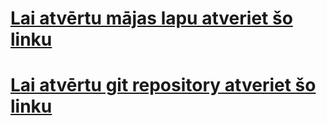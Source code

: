 <html>
  <body>
    <h1><a href="https://ip19nils.github.io/piereuzd.github.io/">Lai atvērtu mājas lapu atveriet šo linku</a></h1>
        <h1><a href="https://github.com/IP19Nils/piereuzd.github.io.git">Lai atvērtu git repository atveriet šo linku</a></h1>
    
  <body>
</html>
